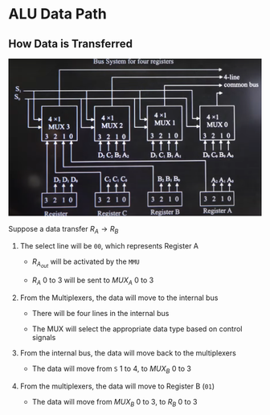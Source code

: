 # ALU Data Path

## How Data is Transferred

![alt](MUX.png)

Suppose a data transfer $R_A \rightarrow R_B$

1. The select line will be `00`, which represents Register A

    - $R_{A_{out}}$ will be activated by the `MMU`

    - $R_A$ 0 to 3 will be sent to $MUX_A$ 0 to 3

2. From the Multiplexers, the data will move to the internal bus

    - There will be four lines in the internal bus

    - The MUX will select the appropriate data type based on control signals

3. From the internal bus, the data will move back to the multiplexers

    - The data will move from `S` 1 to 4, to $MUX_B$ 0 to 3

4. From the multiplexers, the data will move to Register B (`01`)

    - The data will move from $MUX_B$ 0 to 3, to $R_B$ 0 to 3
